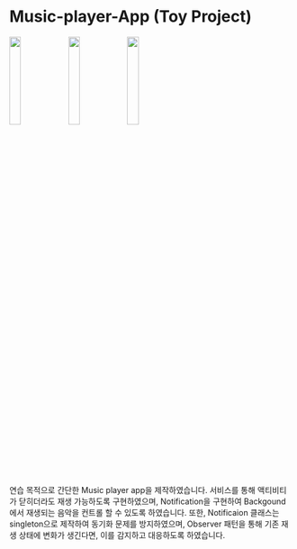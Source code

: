# Music-player-App (Toy Project)

<div>
<img src="https://user-images.githubusercontent.com/48644958/103906379-2deb8300-5143-11eb-8a0c-f85de9741e2b.png" height="20%" width="20%"></img>
<img src="https://user-images.githubusercontent.com/48644958/103906385-2e841980-5143-11eb-97f0-185289175ed5.png" height="20%" width="20%"></img>
<img src="https://user-images.githubusercontent.com/48644958/103906386-2f1cb000-5143-11eb-86b6-68b5c47aca0a.png" height="20%" width="20%"></img>
</div>

연습 목적으로 간단한 Music player app을 제작하였습니다. 서비스를 통해 액티비티가 닫히더라도 재생 가능하도록 구현하였으며, Notification을 구현하여 Backgound에서 재생되는 음악을 컨트롤 할 수 있도록 하였습니다. 또한, Notificaion 클래스는 singleton으로 제작하여 동기화 문제를 방지하였으며, Observer 패턴을 통해 기존 재생 상태에 변화가 생긴다면, 이를 감지하고 대응하도록 하였습니다. 
